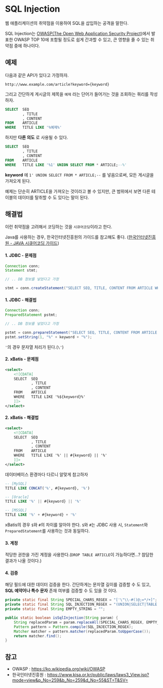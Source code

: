 # SQL Injection

웹 애플리케이션의 취약점을 이용하여 SQL을 삽입하는 공격을 말한다.

SQL Injection는 [OWASP(The Open Web Application Security Project)](https://ko.wikipedia.org/wiki/OWASP)에서 발표한 OWASP TOP 10에 포함될 정도로 쉽게 간과할 수 있고, 큰 영향을 줄 수 있는 취약점 중에 하나이다.

## 예제

다음과 같은 API가 있다고 가정하자.

```http
http://www.example.com/article?keyword={keyword}
```

그리고 간단하게 게시글의 제목을 `예제` 라는 단어가 들어가는 것을 조회하는 쿼리를 작성하자.

```sql
SELECT  SEQ
		, TITLE
		, CONTENT
FROM    ARTICLE
WHERE   TITLE LIKE '%예제%'
```

하지만 __다른 의도__ 로 사용될 수 있다.

```sql
SELECT  SEQ
		, TITLE
		, CONTENT
FROM    ARTICLE
WHERE   TITLE LIKE '%1' UNION SELECT FROM * ARTICLE;--%'
```

__keyword__ 에 `1' UNION SELECT FROM * ARTICLE;--` 를 넣음으로써, 모든 게시글을 가져오게 된다.

예제는 단순히 ARTICLE을 가져오는 것이라고 볼 수 있지만, 큰 범위에서 보면 다른 테이블의 데이터를 탈취할 수 도 있다는 말이 된다.

## 해결법

이런 취약점을 고려해서 코딩하는 것을 `시큐어코딩`이라고 한다.

Java를 사용하는 경우, 한국인터넷진흥원의 가이드를 참고해도 좋다. ([한국인터넷진흥원 - JAVA 시큐어코딩 가이드](https://www.kisa.or.kr/public/laws/laws3_View.jsp?mode=view&p_No=259&b_No=259&d_No=55&ST=T&SV=))

#### 1. JDBC - 문제점

```java
Connection conn;
Statement stmt;

// .. DB 정보를 넣었다고 가정

stmt = conn.createStatement("SELECT SEQ, TITLE, CONTENT FROM ARTICLE WHERE TITLE LIKE '%" + keyword + "%'");
```

#### 1. JDBC - 해결법

```java
Connection conn;
PreparedStatement pstmt;

// .. DB 정보를 넣었다고 가정

pstmt = conn.prepareStatement("SELECT SEQ, TITLE, CONTENT FROM ARTICLE WHERE TITLE LIKE ?");
pstmt.setString(1, "%" + keyword + "%");
```

`'`의 경우 문자열 처리가 된다.(`\'`)

#### 2. xBatis - 문제점

```xml
<select>
	<![CDATA[
	SELECT  SEQ
			, TITLE
			, CONTENT
	FROM    ARTICLE
	WHERE   TITLE LIKE '%${keyword}%'
	]]>
</select>
```

#### 2. xBatis - 해결법

```xml
<select>
	<![CDATA[
	SELECT  SEQ
			, TITLE
			, CONTENT
	FROM    ARTICLE
	WHERE   TITLE LIKE '%' || #{keyword} || '%'
	]]>
</select>
```

데이터베이스 환경마다 다르니 알맞게 참고하자

```sql
-- [MySQL]
TITLE LIKE CONCAT('%', #{keyword}, '%')

-- [Oracle]
TITLE LIKE '%' || #{keyword} || '%'

-- [MSSQL]
TITLE LIKE '%' + #{keyword} + '%'
```

xBatis의 경우 `$`와 `#`의 차이를 알아야 한다.
`$`와 `#`는 JDBC 사용 시, `Statement`와 `PreparedStatement`를 사용하는 것과 동일하다.

#### 3. 계정

적당한 권한을 가진 계정을 사용한다.(`DROP TABLE ARTICLE`이 가능하다면...? 참담한 결과가 나올 것이다.)

#### 4. 검증

해당 필드에 대한 데이터 검증을 한다. 간단하게는 문자열 길이를 검증할 수 도 있고, __SQL 예약어나 특수 문자__ 존재 여부를 검증할 수 도 있을 것 이다.

```java
private static final String SPECIAL_CHARS_REGEX = "['\"\\-#()@;=*/+]";
private static final String SQL_INJECTION_REGEX = "(UNION|SELECT|TABLE|UPDATE|FROM|WHERE)";
private static final String EMPTY_STRING = "";

public static boolean isSqlInjection(String param) {
	String replacedParam = param.replaceAll(SPECIAL_CHARS_REGEX, EMPTY_STRING);
	Pattern pattern = Pattern.compile(SQL_INJECTION_REGEX);
	Matcher matcher = pattern.matcher(replacedParam.toUpperCase());
	return matcher.find();
}
```

## 참고

- OWASP : https://ko.wikipedia.org/wiki/OWASP
- 한국인터넷진흥원 : https://www.kisa.or.kr/public/laws/laws3_View.jsp?mode=view&p_No=259&b_No=259&d_No=55&ST=T&SV=
